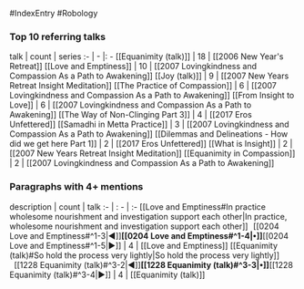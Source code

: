 #IndexEntry #Robology

### Top 10 referring talks
talk | count | series
:- | - |: -
[[Equanimity (talk)]] | 18 | [[2006 New Year's Retreat]]
[[Love and Emptiness]] | 10 | [[2007 Lovingkindness and Compassion As a Path to Awakening]]
[[Joy (talk)]] | 9 | [[2007 New Years Retreat Insight Meditation]]
[[The Practice of Compassion]] | 6 | [[2007 Lovingkindness and Compassion As a Path to Awakening]]
[[From Insight to Love]] | 6 | [[2007 Lovingkindness and Compassion As a Path to Awakening]]
[[The Way of Non-Clinging Part 3]] | 4 | [[2017 Eros Unfettered]]
[[Samadhi in Metta Practice]] | 3 | [[2007 Lovingkindness and Compassion As a Path to Awakening]]
[[Dilemmas and Delineations - How did we get here Part 1]] | 2 | [[2017 Eros Unfettered]]
[[What is Insight]] | 2 | [[2007 New Years Retreat Insight Meditation]]
[[Equanimity in Compassion]] | 2 | [[2007 Lovingkindness and Compassion As a Path to Awakening]]

### Paragraphs with 4+ mentions
description | count | talk
:- | : - | :-
[[Love and Emptiness#In practice wholesome nourishment and investigation support each other\|In practice, wholesome nourishment and investigation support each other]] &nbsp;&nbsp;[[0204 Love and Emptiness#^1-3\|◀]]**[[0204 Love and Emptiness#^1-4\|•]]**[[0204 Love and Emptiness#^1-5\|▶]] | 4 | [[Love and Emptiness]]
[[Equanimity (talk)#So hold the process very lightly\|So hold the process very lightly]] &nbsp;&nbsp;[[1228 Equanimity (talk)#^3-2\|◀]]**[[1228 Equanimity (talk)#^3-3\|•]]**[[1228 Equanimity (talk)#^3-4\|▶]] | 4 | [[Equanimity (talk)]]


